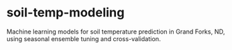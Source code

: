 # soil-temp-modeling
Machine learning models for soil temperature prediction in Grand Forks, ND, using seasonal ensemble tuning and cross-validation.

